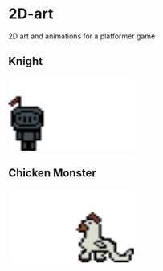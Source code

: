 # 2D-art
2D art and animations for a platformer game

## Knight 
<img src="https://github.com/bolbotinaflavia/2D-art/blob/main/knight_sheets/Knight.gif" width="250" height="148"/>

## Chicken Monster
<img src="https://github.com/bolbotinaflavia/2D-art/blob/main/monsters/ChickenMonster.gif" width="250" height="148"/>

